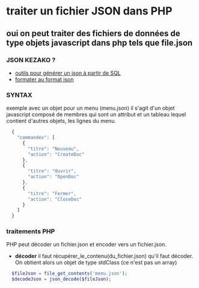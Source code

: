 # traiter un fichier JSON dans PHP

oui on peut traiter des fichiers de données de type objets javascript dans php tels que file.json
---


### JSON KEZAKO ?
* [outils pour générer un json à partir de SQL]('http://www.csvjson.com/sql2json')
* [formater au format json]('http://www.csvjson.com/json_beautifier')

### SYNTAX
exemple avec un objet pour un menu (menu.json)
il s'agit d'un objet javascript composé de membres qui sont un attribut et un tableau lequel contient d'autres objets, les lignes du menu.
~~~javascript
  {
    "commandes": [
      {
        "titre": "Nouveau",
        "action": "CreateDoc"
      },
      {
        "titre": "Ouvrir",
        "action": "OpenDoc"
      },
      {
        "titre": "Fermer",
        "action": "CloseDoc"
      }
    ]
  }
~~~

### traitements PHP
PHP peut décoder un fichier.json et encoder vers un fichier.json.
  * **décoder**
  il faut récupérer_le_contenu(du_fichier.json) qu'il faut décoder. On obtient alors un objet de type stdClass (ce n'est pas un array)
  ~~~php
    $fileJson = file_get_contents('menu.json');
    $decodeJson = json_decode($fileJson);

  ~~~

